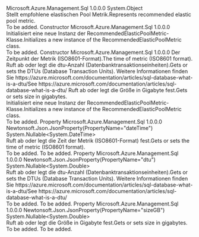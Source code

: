 <Type Name="RecommendedElasticPoolMetric" FullName="Microsoft.Azure.Management.Sql.Models.RecommendedElasticPoolMetric">
  <TypeSignature Language="C#" Value="public class RecommendedElasticPoolMetric" />
  <TypeSignature Language="ILAsm" Value=".class public auto ansi beforefieldinit RecommendedElasticPoolMetric extends System.Object" />
  <TypeSignature Language="DocId" Value="T:Microsoft.Azure.Management.Sql.Models.RecommendedElasticPoolMetric" />
  <TypeSignature Language="VB.NET" Value="Public Class RecommendedElasticPoolMetric" />
  <TypeSignature Language="F#" Value="type RecommendedElasticPoolMetric = class" />
  <AssemblyInfo>
    <AssemblyName>Microsoft.Azure.Management.Sql</AssemblyName>
    <AssemblyVersion>1.0.0.0</AssemblyVersion>
  </AssemblyInfo>
  <Base>
    <BaseTypeName>System.Object</BaseTypeName>
  </Base>
  <Interfaces />
  <Docs>
    <summary>
            <span data-ttu-id="33ef7-101">Stellt empfohlene elastischen Pool Metrik.</span><span class="sxs-lookup"><span data-stu-id="33ef7-101">Represents recommended elastic pool metric.</span></span>
            </summary>
    <remarks>To be added.</remarks>
  </Docs>
  <Members>
    <Member MemberName=".ctor">
      <MemberSignature Language="C#" Value="public RecommendedElasticPoolMetric ();" />
      <MemberSignature Language="ILAsm" Value=".method public hidebysig specialname rtspecialname instance void .ctor() cil managed" />
      <MemberSignature Language="DocId" Value="M:Microsoft.Azure.Management.Sql.Models.RecommendedElasticPoolMetric.#ctor" />
      <MemberSignature Language="VB.NET" Value="Public Sub New ()" />
      <MemberType>Constructor</MemberType>
      <AssemblyInfo>
        <AssemblyName>Microsoft.Azure.Management.Sql</AssemblyName>
        <AssemblyVersion>1.0.0.0</AssemblyVersion>
      </AssemblyInfo>
      <Parameters />
      <Docs>
        <summary>
            <span data-ttu-id="33ef7-102">Initialisiert eine neue Instanz der RecommendedElasticPoolMetric-Klasse.</span><span class="sxs-lookup"><span data-stu-id="33ef7-102">Initializes a new instance of the RecommendedElasticPoolMetric class.</span></span>
            </summary>
        <remarks>To be added.</remarks>
      </Docs>
    </Member>
    <Member MemberName=".ctor">
      <MemberSignature Language="C#" Value="public RecommendedElasticPoolMetric (Nullable&lt;DateTime&gt; dateTime = null, Nullable&lt;double&gt; dtu = null, Nullable&lt;double&gt; sizeGB = null);" />
      <MemberSignature Language="ILAsm" Value=".method public hidebysig specialname rtspecialname instance void .ctor(valuetype System.Nullable`1&lt;valuetype System.DateTime&gt; dateTime, valuetype System.Nullable`1&lt;float64&gt; dtu, valuetype System.Nullable`1&lt;float64&gt; sizeGB) cil managed" />
      <MemberSignature Language="DocId" Value="M:Microsoft.Azure.Management.Sql.Models.RecommendedElasticPoolMetric.#ctor(System.Nullable{System.DateTime},System.Nullable{System.Double},System.Nullable{System.Double})" />
      <MemberSignature Language="VB.NET" Value="Public Sub New (Optional dateTime As Nullable(Of DateTime) = null, Optional dtu As Nullable(Of Double) = null, Optional sizeGB As Nullable(Of Double) = null)" />
      <MemberSignature Language="F#" Value="new Microsoft.Azure.Management.Sql.Models.RecommendedElasticPoolMetric : Nullable&lt;DateTime&gt; * Nullable&lt;double&gt; * Nullable&lt;double&gt; -&gt; Microsoft.Azure.Management.Sql.Models.RecommendedElasticPoolMetric" Usage="new Microsoft.Azure.Management.Sql.Models.RecommendedElasticPoolMetric (dateTime, dtu, sizeGB)" />
      <MemberType>Constructor</MemberType>
      <AssemblyInfo>
        <AssemblyName>Microsoft.Azure.Management.Sql</AssemblyName>
        <AssemblyVersion>1.0.0.0</AssemblyVersion>
      </AssemblyInfo>
      <Parameters>
        <Parameter Name="dateTime" Type="System.Nullable&lt;System.DateTime&gt;" />
        <Parameter Name="dtu" Type="System.Nullable&lt;System.Double&gt;" />
        <Parameter Name="sizeGB" Type="System.Nullable&lt;System.Double&gt;" />
      </Parameters>
      <Docs>
        <param name="dateTime"><span data-ttu-id="33ef7-103">Der Zeitpunkt der Metrik (ISO8601-Format).</span><span class="sxs-lookup"><span data-stu-id="33ef7-103">The time of metric (ISO8601 format).</span></span></param>
        <param name="dtu"><span data-ttu-id="33ef7-104">Ruft ab oder legt die dtu-Anzahl (Datenbanktransaktionseinheiten).</span><span class="sxs-lookup"><span data-stu-id="33ef7-104">Gets or sets the DTUs (Database Transaction Units).</span></span> <span data-ttu-id="33ef7-105">Weitere Informationen finden Sie https://azure.microsoft.com/documentation/articles/sql-database-what-is-a-dtu/</span><span class="sxs-lookup"><span data-stu-id="33ef7-105">See https://azure.microsoft.com/documentation/articles/sql-database-what-is-a-dtu/</span></span></param>
        <param name="sizeGB"><span data-ttu-id="33ef7-106">Ruft ab oder legt die Größe in Gigabyte fest.</span><span class="sxs-lookup"><span data-stu-id="33ef7-106">Gets or sets size in gigabytes.</span></span></param>
        <summary>
            <span data-ttu-id="33ef7-107">Initialisiert eine neue Instanz der RecommendedElasticPoolMetric-Klasse.</span><span class="sxs-lookup"><span data-stu-id="33ef7-107">Initializes a new instance of the RecommendedElasticPoolMetric class.</span></span>
            </summary>
        <remarks>To be added.</remarks>
      </Docs>
    </Member>
    <Member MemberName="DateTime">
      <MemberSignature Language="C#" Value="public Nullable&lt;DateTime&gt; DateTime { get; set; }" />
      <MemberSignature Language="ILAsm" Value=".property instance valuetype System.Nullable`1&lt;valuetype System.DateTime&gt; DateTime" />
      <MemberSignature Language="DocId" Value="P:Microsoft.Azure.Management.Sql.Models.RecommendedElasticPoolMetric.DateTime" />
      <MemberSignature Language="VB.NET" Value="Public Property DateTime As Nullable(Of DateTime)" />
      <MemberSignature Language="F#" Value="member this.DateTime : Nullable&lt;DateTime&gt; with get, set" Usage="Microsoft.Azure.Management.Sql.Models.RecommendedElasticPoolMetric.DateTime" />
      <MemberType>Property</MemberType>
      <AssemblyInfo>
        <AssemblyName>Microsoft.Azure.Management.Sql</AssemblyName>
        <AssemblyVersion>1.0.0.0</AssemblyVersion>
      </AssemblyInfo>
      <Attributes>
        <Attribute>
          <AttributeName>Newtonsoft.Json.JsonProperty(PropertyName="dateTime")</AttributeName>
        </Attribute>
      </Attributes>
      <ReturnValue>
        <ReturnType>System.Nullable&lt;System.DateTime&gt;</ReturnType>
      </ReturnValue>
      <Docs>
        <summary>
            <span data-ttu-id="33ef7-108">Ruft ab oder legt die Zeit der Metrik (ISO8601-Format) fest.</span><span class="sxs-lookup"><span data-stu-id="33ef7-108">Gets or sets the time of metric (ISO8601 format).</span></span>
            </summary>
        <value>To be added.</value>
        <remarks>To be added.</remarks>
      </Docs>
    </Member>
    <Member MemberName="Dtu">
      <MemberSignature Language="C#" Value="public Nullable&lt;double&gt; Dtu { get; set; }" />
      <MemberSignature Language="ILAsm" Value=".property instance valuetype System.Nullable`1&lt;float64&gt; Dtu" />
      <MemberSignature Language="DocId" Value="P:Microsoft.Azure.Management.Sql.Models.RecommendedElasticPoolMetric.Dtu" />
      <MemberSignature Language="VB.NET" Value="Public Property Dtu As Nullable(Of Double)" />
      <MemberSignature Language="F#" Value="member this.Dtu : Nullable&lt;double&gt; with get, set" Usage="Microsoft.Azure.Management.Sql.Models.RecommendedElasticPoolMetric.Dtu" />
      <MemberType>Property</MemberType>
      <AssemblyInfo>
        <AssemblyName>Microsoft.Azure.Management.Sql</AssemblyName>
        <AssemblyVersion>1.0.0.0</AssemblyVersion>
      </AssemblyInfo>
      <Attributes>
        <Attribute>
          <AttributeName>Newtonsoft.Json.JsonProperty(PropertyName="dtu")</AttributeName>
        </Attribute>
      </Attributes>
      <ReturnValue>
        <ReturnType>System.Nullable&lt;System.Double&gt;</ReturnType>
      </ReturnValue>
      <Docs>
        <summary>
            <span data-ttu-id="33ef7-109">Ruft ab oder legt die dtu-Anzahl (Datenbanktransaktionseinheiten).</span><span class="sxs-lookup"><span data-stu-id="33ef7-109">Gets or sets the DTUs (Database Transaction Units).</span></span> <span data-ttu-id="33ef7-110">Weitere Informationen finden Sie https://azure.microsoft.com/documentation/articles/sql-database-what-is-a-dtu/</span><span class="sxs-lookup"><span data-stu-id="33ef7-110">See https://azure.microsoft.com/documentation/articles/sql-database-what-is-a-dtu/</span></span>
            </summary>
        <value>To be added.</value>
        <remarks>To be added.</remarks>
      </Docs>
    </Member>
    <Member MemberName="SizeGB">
      <MemberSignature Language="C#" Value="public Nullable&lt;double&gt; SizeGB { get; set; }" />
      <MemberSignature Language="ILAsm" Value=".property instance valuetype System.Nullable`1&lt;float64&gt; SizeGB" />
      <MemberSignature Language="DocId" Value="P:Microsoft.Azure.Management.Sql.Models.RecommendedElasticPoolMetric.SizeGB" />
      <MemberSignature Language="VB.NET" Value="Public Property SizeGB As Nullable(Of Double)" />
      <MemberSignature Language="F#" Value="member this.SizeGB : Nullable&lt;double&gt; with get, set" Usage="Microsoft.Azure.Management.Sql.Models.RecommendedElasticPoolMetric.SizeGB" />
      <MemberType>Property</MemberType>
      <AssemblyInfo>
        <AssemblyName>Microsoft.Azure.Management.Sql</AssemblyName>
        <AssemblyVersion>1.0.0.0</AssemblyVersion>
      </AssemblyInfo>
      <Attributes>
        <Attribute>
          <AttributeName>Newtonsoft.Json.JsonProperty(PropertyName="sizeGB")</AttributeName>
        </Attribute>
      </Attributes>
      <ReturnValue>
        <ReturnType>System.Nullable&lt;System.Double&gt;</ReturnType>
      </ReturnValue>
      <Docs>
        <summary>
            <span data-ttu-id="33ef7-111">Ruft ab oder legt die Größe in Gigabyte fest.</span><span class="sxs-lookup"><span data-stu-id="33ef7-111">Gets or sets size in gigabytes.</span></span>
            </summary>
        <value>To be added.</value>
        <remarks>To be added.</remarks>
      </Docs>
    </Member>
  </Members>
</Type>